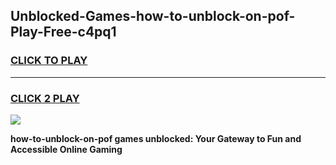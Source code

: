 
## Unblocked-Games-how-to-unblock-on-pof-Play-Free-c4pq1
<h3>
<a href="https://premium76.site?title=how-to-unblock-on-pof&ref=18A1">CLICK TO PLAY</a></h3>
<hr>

<h3>
<a href="https://premium76.site?title=how-to-unblock-on-pof&ref=18A1">CLICK 2 PLAY</a>
  
</h3>

<a href="https://premium76.site?title=how-to-unblock-on-pof&ref=18A1"><img src="https://clearcache.store/games.png"></a>


**how-to-unblock-on-pof games unblocked: Your Gateway to Fun and Accessible Online Gaming**
